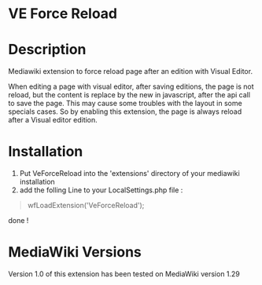 # VE Force Reload


Description
===============

Mediawiki extension to force reload page after an edition with Visual Editor.


When editing a page with visual editor, after saving editions, the page is not reload, but the content is replace by the new in javascript, after the api call to save the page.
This may cause some troubles with the layout in some specials cases. So by enabling this extension, the page is always reload after a Visual editor edition.

Installation
===============

1. Put VeForceReload into the 'extensions' directory of your mediawiki installation
2. add the folling Line to your LocalSettings.php file :
> wfLoadExtension('VeForceReload');

done !


MediaWiki Versions
===============
Version 1.0 of this extension has been tested on MediaWiki version 1.29 
